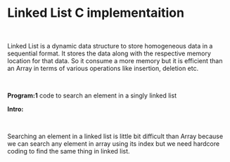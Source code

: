 # Linked List C implementaition

<br>

Linked List is a dynamic data structure to store homogeneous data in a sequential format. It stores the data along with the respective memory location for that data. So it consume a more memory but it is efficient than an Array in terms of various operations like insertion, deletion etc.

<br>

**Program:1**
code to search an element in a singly linked list

**Intro:**

<br>

Searching an element in a linked list is little bit difficult than Array because we can search any element in array using its index but we need hardcore coding to find the same thing in linked list.
